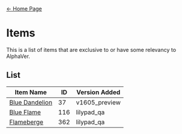 [← Home Page](../README.md)  

# Items
This is a list of items that are exclusive to or have some relevancy to AlphaVer.

## List
| Item Name | ID | Version Added |
|-----------|----|---------------|
| [Blue Dandelion](./blue_dandelion.md) | 37 | v1605_preview |
| [Blue Flame](./blue_flame.md) | 116 | lilypad_qa |
| [Flameberge](./flameberge.md) | 362 | lilypad_qa |